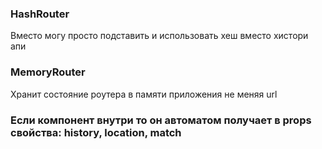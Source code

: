 ### HashRouter

Вместо <BrowserRouter> могу просто подставить <HashRouter> и использовать хеш вместо хистори апи

### MemoryRouter

Хранит состояние роутера в памяти приложения не меняя url

### Если компонент внутри <Route> то он автоматом получает в props свойства: history, location, match

